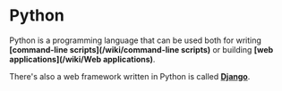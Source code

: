 # Python
Python is a programming language that can be used both for writing **[command-line scripts](/wiki/command-line scripts)** or building **[web applications](/wiki/Web applications)**.

There's also a  web framework written in Python is called **[Django](/wiki/Django)**.